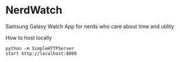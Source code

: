 # NerdWatch
Samsung Galaxy Watch App for nerds who care about time and utility

How to host locally

```
python -m SimpleHTTPServer
start http://localhost:8000
```

